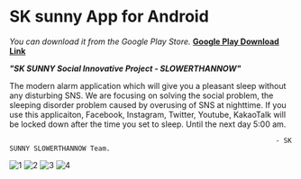 # SK sunny App for Android

*You can download it from the Google Play Store.*  **[Google Play Download Link](https://play.google.com/store/apps/details?id=com.sunny.sunnyapplication)**

_**"SK SUNNY Social Innovative Project - SLOWERTHANNOW"**_

The modern alarm application which will give you a pleasant sleep without any disturbing SNS.
We are focusing on solving the social problem, the sleeping disorder problem caused by overusing of SNS at nighttime.
If you use this applicaiton, Facebook, Instagram, Twitter, Youtube, KakaoTalk will be locked down after the time you set to sleep. Until the next day 5:00 am.

                                                                      - SK SUNNY SLOWERTHANNOW Team.
                                                                    
![1](https://user-images.githubusercontent.com/26848932/81182533-dcee2280-8fe8-11ea-90da-bfd0249a6627.png)
![2](https://user-images.githubusercontent.com/26848932/81182535-dd86b900-8fe8-11ea-949a-4b8549e9ce33.png)
![3](https://user-images.githubusercontent.com/26848932/81182536-de1f4f80-8fe8-11ea-8948-6f398ddd2422.png)
![4](https://user-images.githubusercontent.com/26848932/81182538-deb7e600-8fe8-11ea-94a8-944a7885dfa0.png)


